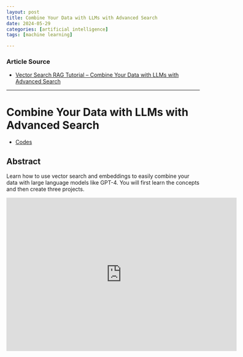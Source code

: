 ```yaml
---
layout: post
title: Combine Your Data with LLMs with Advanced Search
date: 2024-05-29
categories: [artificial intelligence]
tags: [machine learning]

---
```


### Article Source


* [Vector Search RAG Tutorial – Combine Your Data with LLMs with Advanced Search](https://www.youtube.com/watch?v=JEBDfGqrAUA)

---


# Combine Your Data with LLMs with Advanced Search

* [Codes](https://github.com/beaucarnes/vector-search-tutorial)

## Abstract

Learn how to use vector search and embeddings to easily combine your data with large language models like GPT-4. You will first learn the concepts and then create three projects.


<iframe width="600" height="400" src="https://www.youtube.com/embed/JEBDfGqrAUA?si=eKavIgeMElhFNkE4" title="YouTube video player" frameborder="0" allow="accelerometer; autoplay; clipboard-write; encrypted-media; gyroscope; picture-in-picture; web-share" referrerpolicy="strict-origin-when-cross-origin" allowfullscreen></iframe>